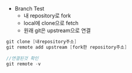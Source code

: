 - Branch Test
  - 내 repository로 fork
  - local에 clone으로 fetch
  - 원래 git은 upstream으로 연결
```java
git clone [내repository주소]
git remote add upstream [fork한 repository주소]
 
//연결된것 확인
git remote -v
```